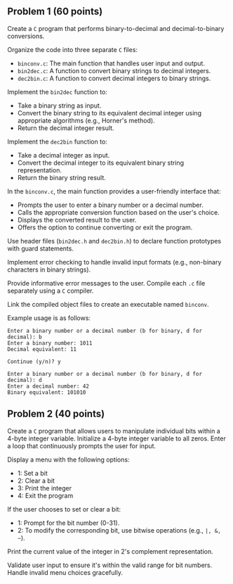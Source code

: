 ## Problem 1 										(60 points)

Create a ```C``` program that performs binary-to-decimal and decimal-to-binary conversions.

Organize the code into three separate ```C``` files:
- ```binconv.c```: The main function that handles user input and output.
- ```bin2dec.c```: A function to convert binary strings to decimal integers.
- ```dec2bin.c```: A function to convert decimal integers to binary strings.

Implement the ```bin2dec``` function to:
- Take a binary string as input.
- Convert the binary string to its equivalent decimal integer using appropriate algorithms (e.g., Horner's method).
- Return the decimal integer result.

Implement the ```dec2bin``` function to:
- Take a decimal integer as input.
- Convert the decimal integer to its equivalent binary string representation.
- Return the binary string result.

In the ```binconv.c```, the main function provides a user-friendly interface that:
- Prompts the user to enter a binary number or a decimal number.
- Calls the appropriate conversion function based on the user's choice.
- Displays the converted result to the user.
- Offers the option to continue converting or exit the program.

Use header files (```bin2dec.h``` and ```dec2bin.h```) to declare function prototypes with guard statements.

Implement error checking to handle invalid input formats (e.g., non-binary characters in binary strings).

Provide informative error messages to the user. Compile each ```.c``` file separately using a ```C``` compiler.

Link the compiled object files to create an executable named ```binconv```.

Example usage is as follows:

```
Enter a binary number or a decimal number (b for binary, d for decimal): b
Enter a binary number: 1011
Decimal equivalent: 11

Continue (y/n)? y

Enter a binary number or a decimal number (b for binary, d for decimal): d
Enter a decimal number: 42
Binary equivalent: 101010
```


## Problem 2 										(40 points)

Create a ```C``` program that allows users to manipulate individual bits within a 4-byte integer variable. Initialize a 4-byte integer variable to all zeros. Enter a loop that continuously prompts the user for input.

Display a menu with the following options:
- 1: Set a bit
- 2: Clear a bit
- 3: Print the integer
- 4: Exit the program

If the user chooses to set or clear a bit:
- 1: Prompt for the bit number (0-31).
- 2: To modify the corresponding bit, use bitwise operations (e.g., ```|, &, ~```).

Print the current value of the integer in 2's complement representation.

Validate user input to ensure it's within the valid range for bit numbers. Handle invalid menu choices gracefully.
